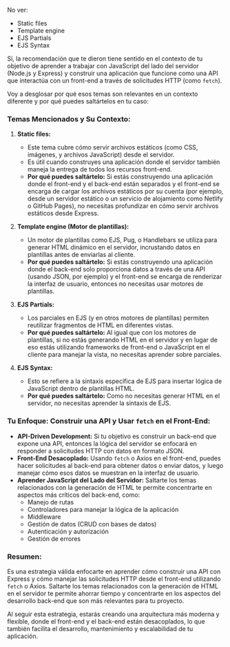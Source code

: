 No ver:
- Static files
- Template engine
- EJS Partials
- EJS Syntax

Sí, la recomendación que te dieron tiene sentido en el contexto de tu objetivo de aprender a trabajar con JavaScript del lado del servidor (Node.js y Express) y construir una aplicación que funcione como una API que interactúa con un front-end a través de solicitudes HTTP (como `fetch`). 

Voy a desglosar por qué esos temas son relevantes en un contexto diferente y por qué puedes saltártelos en tu caso:

### **Temas Mencionados y Su Contexto:**

1. **Static files:**
   - Este tema cubre cómo servir archivos estáticos (como CSS, imágenes, y archivos JavaScript) desde el servidor.
   - Es útil cuando construyes una aplicación donde el servidor también maneja la entrega de todos los recursos front-end.
   - **Por qué puedes saltártelo:** Si estás construyendo una aplicación donde el front-end y el back-end están separados y el front-end se encarga de cargar los archivos estáticos por su cuenta (por ejemplo, desde un servidor estático o un servicio de alojamiento como Netlify o GitHub Pages), no necesitas profundizar en cómo servir archivos estáticos desde Express.

2. **Template engine (Motor de plantillas):**
   - Un motor de plantillas como EJS, Pug, o Handlebars se utiliza para generar HTML dinámico en el servidor, incrustando datos en plantillas antes de enviarlas al cliente.
   - **Por qué puedes saltártelo:** Si estás construyendo una aplicación donde el back-end solo proporciona datos a través de una API (usando JSON, por ejemplo) y el front-end se encarga de renderizar la interfaz de usuario, entonces no necesitas usar motores de plantillas.

3. **EJS Partials:**
   - Los parciales en EJS (y en otros motores de plantillas) permiten reutilizar fragmentos de HTML en diferentes vistas.
   - **Por qué puedes saltártelo:** Al igual que con los motores de plantillas, si no estás generando HTML en el servidor y en lugar de eso estás utilizando frameworks de front-end o JavaScript en el cliente para manejar la vista, no necesitas aprender sobre parciales.

4. **EJS Syntax:**
   - Esto se refiere a la sintaxis específica de EJS para insertar lógica de JavaScript dentro de plantillas HTML.
   - **Por qué puedes saltártelo:** Como no necesitas generar HTML en el servidor, no necesitas aprender la sintaxis de EJS.

### **Tu Enfoque: Construir una API y Usar `fetch` en el Front-End:**

- **API-Driven Development:** Si tu objetivo es construir un back-end que expone una API, entonces la lógica del servidor se enfocará en responder a solicitudes HTTP con datos en formato JSON.
- **Front-End Desacoplado:** Usando `fetch` o Axios en el front-end, puedes hacer solicitudes al back-end para obtener datos o enviar datos, y luego manejar cómo esos datos se muestran en la interfaz de usuario.
- **Aprender JavaScript del Lado del Servidor:** Saltarte los temas relacionados con la generación de HTML te permite concentrarte en aspectos más críticos del back-end, como:
  - Manejo de rutas
  - Controladores para manejar la lógica de la aplicación
  - Middleware
  - Gestión de datos (CRUD con bases de datos)
  - Autenticación y autorización
  - Gestión de errores

### **Resumen:**

Es una estrategia válida enfocarte en aprender cómo construir una API con Express y cómo manejar las solicitudes HTTP desde el front-end utilizando `fetch` o Axios. Saltarte los temas relacionados con la generación de HTML en el servidor te permite ahorrar tiempo y concentrarte en los aspectos del desarrollo back-end que son más relevantes para tu proyecto.

Al seguir esta estrategia, estarás creando una arquitectura más moderna y flexible, donde el front-end y el back-end están desacoplados, lo que también facilita el desarrollo, mantenimiento y escalabilidad de tu aplicación.